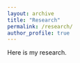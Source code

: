 ```yaml
---
layout: archive
title: "Research"
permalink: /research/
author_profile: true
---
```


Here is my research.
